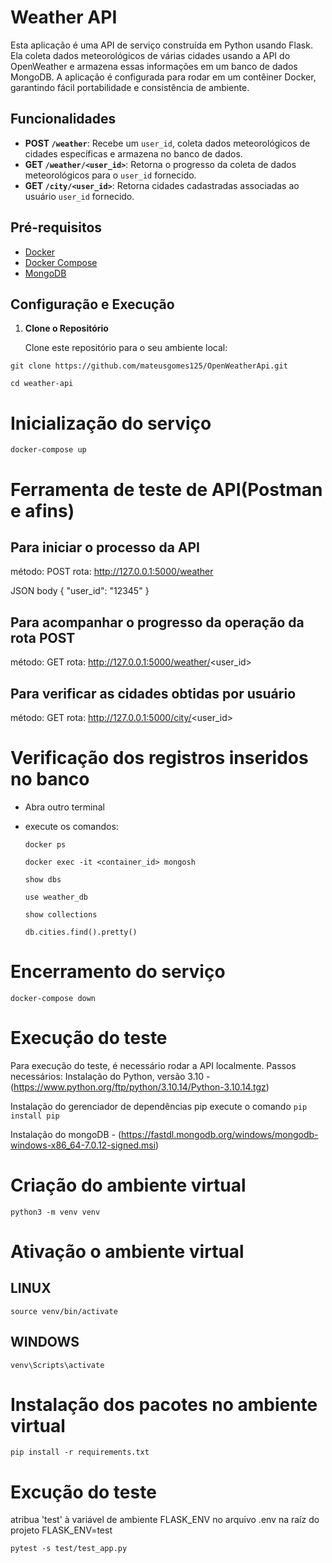 # Weather API

Esta aplicação é uma API de serviço construída em Python usando Flask. Ela coleta dados meteorológicos de várias cidades usando a API do OpenWeather e armazena essas informações em um banco de dados MongoDB. A aplicação é configurada para rodar em um contêiner Docker, garantindo fácil portabilidade e consistência de ambiente.

## Funcionalidades

- **POST `/weather`**: Recebe um `user_id`, coleta dados meteorológicos de cidades específicas e armazena no banco de dados.
- **GET `/weather/<user_id>`**: Retorna o progresso da coleta de dados meteorológicos para o `user_id` fornecido.
- **GET `/city/<user_id>`**: Retorna cidades cadastradas associadas ao usuário `user_id` fornecido.

## Pré-requisitos

- [Docker](https://www.docker.com/)
- [Docker Compose](https://docs.docker.com/compose/)
- [MongoDB](https://fastdl.mongodb.org/windows/mongodb-windows-x86_64-7.0.12-signed.msi)

## Configuração e Execução

1. **Clone o Repositório**

   Clone este repositório para o seu ambiente local:

  `git clone https://github.com/mateusgomes125/OpenWeatherApi.git`
  
   `cd weather-api`

# Inicialização do serviço
`docker-compose up`

# Ferramenta de teste de API(Postman e afins) 
  
  ## Para iniciar o processo da API

  método: POST
  rota: http://127.0.0.1:5000/weather

  JSON body
  {
    "user_id": "12345"
  }

  ## Para acompanhar o progresso da operação da rota POST
  método: GET
  rota: http://127.0.0.1:5000/weather/<user_id>


  ## Para verificar as cidades obtidas por usuário
  método: GET
  rota: http://127.0.0.1:5000/city/<user_id>


# Verificação dos registros inseridos no banco

  - Abra outro terminal

  - execute os comandos:

    `docker ps`

    `docker exec -it <container_id> mongosh`

    `show dbs`

    `use weather_db`

    `show collections`

    `db.cities.find().pretty()`

# Encerramento do serviço
`docker-compose down`


# Execução do teste
 
Para execução do teste, é necessário rodar a API localmente.
Passos necessários:
  Instalação do Python, versão 3.10 - (https://www.python.org/ftp/python/3.10.14/Python-3.10.14.tgz)

  Instalação do gerenciador de dependências pip execute o comando `pip install pip`
  
  Instalação do mongoDB - (https://fastdl.mongodb.org/windows/mongodb-windows-x86_64-7.0.12-signed.msi)

  # Criação do ambiente virtual
  `python3 -m venv venv`

  # Ativação o ambiente virtual
  ## LINUX
  `source venv/bin/activate`

  ## WINDOWS
  `venv\Scripts\activate`

  # Instalação dos pacotes no ambiente virtual
  `pip install -r requirements.txt`



  # Excução do teste
  atribua 'test' à variável de ambiente FLASK_ENV no arquivo .env na raíz do projeto
  FLASK_ENV=test

  `pytest -s test/test_app.py`






